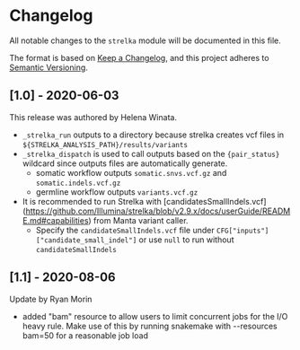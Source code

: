 # Changelog

All notable changes to the `strelka` module will be documented in this file.

The format is based on [Keep a Changelog](https://keepachangelog.com/en/1.0.0/),
and this project adheres to [Semantic Versioning](https://semver.org/spec/v2.0.0.html).

## [1.0] - 2020-06-03

This release was authored by Helena Winata.

- `_strelka_run` outputs to a directory because strelka creates vcf files in `${STRELKA_ANALYSIS_PATH}/results/variants`
- `_strelka_dispatch` is used to call outputs based on the `{pair_status}` wildcard since outputs files are automatically generate.
    - somatic workflow outputs `somatic.snvs.vcf.gz` and `somatic.indels.vcf.gz`
    - germline workflow outputs `variants.vcf.gz`
- It is recommended to run Strelka with [candidatesSmallIndels.vcf] (https://github.com/Illumina/strelka/blob/v2.9.x/docs/userGuide/README.md#capabilities) from Manta variant caller.
    - Specify the `candidateSmallIndels.vcf` file under `CFG["inputs"]["candidate_small_indel"]` or use `null` to run without `candidateSmallIndels`

## [1.1] - 2020-08-06

Update by Ryan Morin
 - added "bam" resource to allow users to limit concurrent jobs for the I/O heavy rule. Make use of this by running snakemake with --resources bam=50 for a reasonable job load
